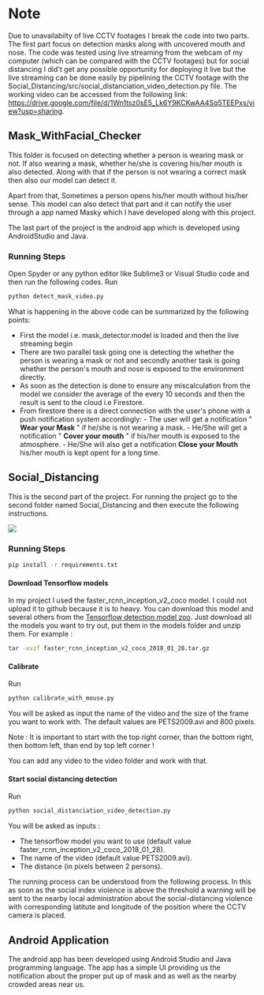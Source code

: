 # Note
Due to unavailabilty of live CCTV footages I break the code into two parts. The first part focus on detection masks along with uncovered mouth and nose. The code was tested using live streaming from the webcam of my computer (which can be compared with the CCTV footages) but for social distancing I did't get any possible opportunity for deploying it live but the live streaming can be done easily by pipelining the CCTV footage with the Social_Distancing/src/social_distanciation_video_detection.py file. The working video can be accessed from the following link: https://drive.google.com/file/d/1Wn1tsz0sE5_Lk6Y9KCKwAA4Sq5TEEPxs/view?usp=sharing. 


## Mask_WithFacial_Checker

This folder is focused on detecting whether a person is wearing mask or not. If also wearing a mask, whether he/she is covering his/her mouth is also detected. Along with that if the person is not wearing a correct mask then also our model can detect it.

Apart from that, Sometimes a person opens his/her mouth without his/her sense. This model can also detect that part and it can notify the user through a app named Masky which I have developed along with this project.

The last part of the project is the android app which is developed using AndroidStudio and Java.

### Running Steps
Open Spyder or any python editor like Sublime3 or Visual Studio code and then run the following codes.
Run 
```bash
python detect_mask_video.py
```
What is happening in the above code can be summarized by the following points:

- First the model i.e. mask_detector.model is loaded and then the live streaming begin
- There are two parallel task going one is detecting the whether the person is wearing a mask or not and secondly another task is going whether the person's mouth and nose is exposed to the environment directly.
- As soon as the detection is done to ensure any miscalculation from the model we consider the average of the every 10 seconds and then the result is sent to the cloud i.e Firestore.
- From firestore there is a direct connection with the user's phone with a push notification system accordingly:
      - The user will get a notification " **Wear your Mask** " if he/she is not wearing a mask.
          - He/She will get a notification " **Cover your mouth** " if his/her mouth is exposed to the atmosphere.
          - He/She will also get a notification **Close your Mouth** his/her mouth is kept opent for a long time.

## Social_Distancing

This is the second part of the project. For running the project go to the second folder named Social_Distancing and then execute the following instructions.

![](/img/result.gif)

### Running Steps 


```bash
pip install -r requirements.txt
```

#### Download Tensorflow models

In my project I used the faster_rcnn_inception_v2_coco model. I could not upload it to github because it is to heavy. You can download this model and several others from the [Tensorflow detection model zoo](https://github.com/tensorflow/models/blob/master/research/object_detection/g3doc/detection_model_zoo.md). 
Just download all the models you want to try out, put them in the models folder and unzip them. For example :
```bash
tar -xvzf faster_rcnn_inception_v2_coco_2018_01_28.tar.gz
```

#### Calibrate
Run 
```bash
python calibrate_with_mouse.py
```
You will be asked as input the name of the video and the size of the frame you want to work with. The default values are PETS2009.avi and 800 pixels.

Note : It is important to start with the top right corner, than the bottom right, then bottom left, than end by top left corner !

You can add any video to the video folder and work with that.

#### Start social distancing detection
Run 
```bash
python social_distanciation_video_detection.py
```
You will be asked as inputs :
- The tensorflow model you want to use (default value faster_rcnn_inception_v2_coco_2018_01_28).
- The name of the video (default value PETS2009.avi).
- The distance (in pixels between 2 persons).

The running process can be understood from the following process.
In this as soon as the social index violence is above the threshold a warning will be sent to the nearby local administration about the social-distancing violence with corresponding latitute and longitude of the position where the CCTV camera is placed.

## Android Application

The android app has been developed using Android Studio and Java programming language. The app has a simple  UI providing us the notification about the proper put up of mask and as well as the nearby crowded areas near us.





